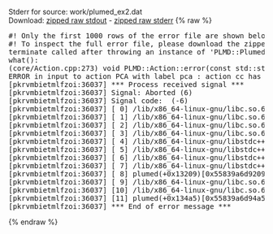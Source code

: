 Stderr for source:  work/plumed_ex2.dat   
Download: [zipped raw stdout](plumed_ex2.dat.plumed.stdout.txt.zip) - [zipped raw stderr](plumed_ex2.dat.plumed.stderr.txt.zip) 
{% raw %}
<pre>
#! Only the first 1000 rows of the error file are shown below
#! To inspect the full error file, please download the zipped raw stderr file above
terminate called after throwing an instance of 'PLMD::Plumed::ExceptionError'
what():
(core/Action.cpp:273) void PLMD::Action::error(const std::string&) const
ERROR in input to action PCA with label pca : action cc has no component named cc (hint! the components in this actions are: )
[pkrvmbietmlfzoi:36037] *** Process received signal ***
[pkrvmbietmlfzoi:36037] Signal: Aborted (6)
[pkrvmbietmlfzoi:36037] Signal code:  (-6)
[pkrvmbietmlfzoi:36037] [ 0] /lib/x86_64-linux-gnu/libc.so.6(+0x45330)[0x7f8d01c45330]
[pkrvmbietmlfzoi:36037] [ 1] /lib/x86_64-linux-gnu/libc.so.6(pthread_kill+0x11c)[0x7f8d01c9eb2c]
[pkrvmbietmlfzoi:36037] [ 2] /lib/x86_64-linux-gnu/libc.so.6(gsignal+0x1e)[0x7f8d01c4527e]
[pkrvmbietmlfzoi:36037] [ 3] /lib/x86_64-linux-gnu/libc.so.6(abort+0xdf)[0x7f8d01c288ff]
[pkrvmbietmlfzoi:36037] [ 4] /lib/x86_64-linux-gnu/libstdc++.so.6(+0xa5ff5)[0x7f8d020a5ff5]
[pkrvmbietmlfzoi:36037] [ 5] /lib/x86_64-linux-gnu/libstdc++.so.6(+0xbb0da)[0x7f8d020bb0da]
[pkrvmbietmlfzoi:36037] [ 6] /lib/x86_64-linux-gnu/libstdc++.so.6(_ZSt10unexpectedv+0x0)[0x7f8d020a5a55]
[pkrvmbietmlfzoi:36037] [ 7] /lib/x86_64-linux-gnu/libstdc++.so.6(+0xa5a6f)[0x7f8d020a5a6f]
[pkrvmbietmlfzoi:36037] [ 8] plumed(+0x13209)[0x55839a6d9209]
[pkrvmbietmlfzoi:36037] [ 9] /lib/x86_64-linux-gnu/libc.so.6(+0x2a1ca)[0x7f8d01c2a1ca]
[pkrvmbietmlfzoi:36037] [10] /lib/x86_64-linux-gnu/libc.so.6(__libc_start_main+0x8b)[0x7f8d01c2a28b]
[pkrvmbietmlfzoi:36037] [11] plumed(+0x134a5)[0x55839a6d94a5]
[pkrvmbietmlfzoi:36037] *** End of error message ***
</pre>
{% endraw %}
